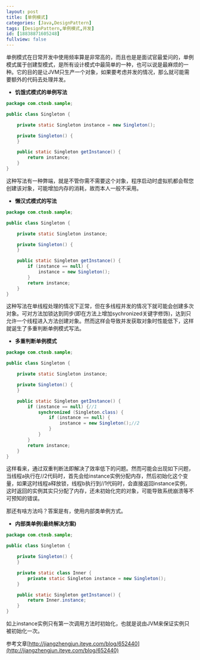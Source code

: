 ```yaml
---
layout: post
title: [单例模式]
categories: [Java,DesignPattern]
tags: [DesignPattern,单例模式,并发]
id: [18838871605248]
fullview: false
---
```


单例模式在日常开发中使用频率算是非常高的，而且也是是面试官最爱问的，单例模式属于创建型模式，是所有设计模式中最简单的一种，也可以说是最麻烦的一种。它的目的是让JVM只生产一个对象，如果要考虑并发的情况，那么就可能需要额外的代码去处理并发。

* **饥饿式模式的单例写法**


```java
package com.ctosb.sample;

public class Singleton {

	private static Singleton instance = new Singleton();

	private Singleton() {
	}

	public static Singleton getInstance() {
		return instance;
	}
}
```

这种写法有一种弊端，就是不管你需不需要这个对象，程序启动时虚拟机都会帮您创建该对象，可能增加内存的消耗，故而本人一般不采用。


* **懒汉式模式的写法**


```java
package com.ctosb.sample;

public class Singleton {

	private static Singleton instance;

	private Singleton() {
	}

	public static Singleton getInstance() {
		if (instance == null) {
			instance = new Singleton();
		}
		return instance;
	}
}
```

这种写法在单线程处理的情况下正常，但在多线程并发的情况下就可能会创建多次对象。可对方法加锁达到同步(即在方法上增加sychronized关键字修饰)，达到只允许一个线程进入方法创建对象。然而这样会导致并发获取对象时性能低下，这样就诞生了多重判断单例模式写法。

* **多重判断单例模式**


```java
package com.ctosb.sample;

public class Singleton {

	private static Singleton instance;

	private Singleton() {
	}

	public static Singleton getInstance() {
		if (instance == null) {//1
			synchronized (Singleton.class) {
				if (instance == null) {
					instance = new Singleton();//2
				}
			}
		}
		return instance;
	}
}
```

这样看来，通过双重判断法即解决了效率低下的问题。然而可能会出现如下问题，当线程a执行在//2代码时，首先会给instance实例分配内存，然后初始化这个变量，如果这时线程a释放锁，线程b执行到//1代码时，会直接返回instance实例，这时返回的实例其实只分配了内存，还未初始化完的对象，可能导致系统崩溃等不可预知的错误。

那还有啥方法吗？答案是有，使用内部类单例方式。

* **内部类单例(最终解决方案)**


```java
package com.ctosb.sample;

public class Singleton {

	private Singleton() {
	}

	private static class Inner {
		private static Singleton instance = new Singleton();
	}

	public static Singleton getInstance() {
		return Inner.instance;
	}
}
```

如上instance实例只有第一次调用方法时初始化，也就是说由JVM来保证实例只被初始化一次。

参考文章[http://jiangzhengjun.iteye.com/blog/652440](http://jiangzhengjun.iteye.com/blog/652440) 


